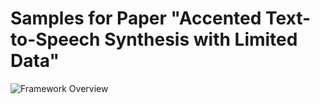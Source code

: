 # Samples for Paper "Accented Text-to-Speech Synthesis with Limited Data"
![Framework Overview](http://github.com/xuehao-marker/taslp-G2PTTS/raw/main/aTTS.png)
